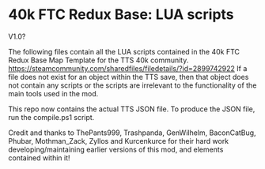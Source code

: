 # 40k FTC Redux Base: LUA scripts
V1.0?

The following files contain all the LUA scripts contained in the 40k FTC Redux Base Map Template for the TTS 40k community.
https://steamcommunity.com/sharedfiles/filedetails/?id=2899742922
If a file does not exist for an object within the TTS save, then that object does not contain any scripts or the scripts are irrelevant to the functionality of the main tools used in the mod.

This repo now contains the actual TTS JSON file. To produce the JSON file, run the compile.ps1 script.

Credit and thanks to ThePants999, Trashpanda, GenWilhelm, BaconCatBug, Phubar, Mothman_Zack, Zyllos and Kurcenkurce for their hard work developing/maintaining earlier versions of this mod, and elements contained within it!
